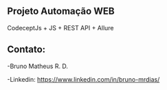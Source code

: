 ## Projeto Automação WEB
CodeceptJs + JS +
REST API + Allure

## Contato:
-Bruno Matheus R. D.

-Linkedin:
https://www.linkedin.com/in/bruno-mrdias/    
